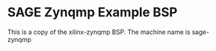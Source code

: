 # SAGE Zynqmp Example BSP

This is a copy of the xilinx-zynqmp BSP. The machine name is sage-zynqmp
